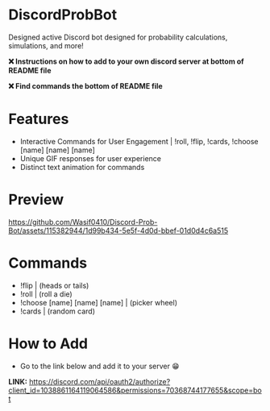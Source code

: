 # DiscordProbBot
Designed active Discord bot designed for probability calculations, simulations, and more!

**❌ Instructions on how to add to your own discord server at bottom of README file**

**❌ Find commands the bottom of README file**

# Features
- Interactive Commands for User Engagement | !roll, !flip, !cards, !choose [name] [name] [name] 
- Unique GIF responses for user experience
- Distinct text animation for commands

# Preview

https://github.com/Wasif0410/Discord-Prob-Bot/assets/115382944/1d99b434-5e5f-4d0d-bbef-01d0d4c6a515




# Commands
- !flip | (heads or tails)
- !roll | (roll a die)
- !choose [name] [name] [name] | (picker wheel)
- !cards | (random card)

# How to Add
- Go to the link below and add it to your server 😁

**LINK:** https://discord.com/api/oauth2/authorize?client_id=1038861164119064586&permissions=70368744177655&scope=bot
